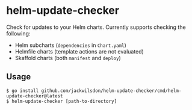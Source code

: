 # helm-update-checker
Check for updates to your Helm charts. Currently supports checking the 
following:
 * Helm subcharts (`dependencies` in `Chart.yaml`)
 * Helmfile charts (template actions are not evaluated)
 * Skaffold charts (both `manifest` and `deploy`)

## Usage
```shell
$ go install github.com/jackwilsdon/helm-update-checker/cmd/helm-update-checker@latest
$ helm-update-checker [path-to-directory]
```

